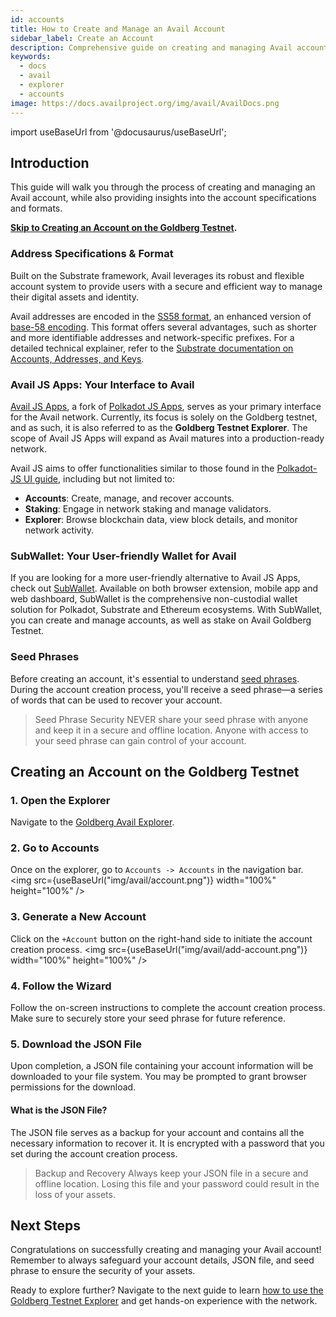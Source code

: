 ```yaml
---
id: accounts
title: How to Create and Manage an Avail Account
sidebar_label: Create an Account
description: Comprehensive guide on creating and managing Avail accounts.
keywords:
  - docs
  - avail
  - explorer
  - accounts
image: https://docs.availproject.org/img/avail/AvailDocs.png
---
```


import useBaseUrl from '@docusaurus/useBaseUrl';

## Introduction

This guide will walk you through the process of creating and managing an Avail account, while also providing insights into the account specifications and formats.

**[<ins>Skip to Creating an Account on the Goldberg Testnet</ins>](#creating-an-account-on-the-goldberg-testnet).**

### Address Specifications & Format

Built on the Substrate framework, Avail leverages its robust and flexible account system to provide users with a secure and efficient way to manage their digital assets and identity.

Avail addresses are encoded in the [<ins>SS58 format</ins>](https://docs.substrate.io/reference/address-formats/), an enhanced version of [<ins>base-58 encoding</ins>](https://en.wikipedia.org/wiki/Binary-to-text_encoding). This format offers several advantages, such as shorter and more identifiable addresses and network-specific prefixes. For a detailed technical explainer, refer to the [<ins>Substrate documentation on Accounts, Addresses, and Keys</ins>](https://docs.substrate.io/learn/accounts-addresses-keys/).

### Avail JS Apps: Your Interface to Avail

[<ins>Avail JS Apps</ins>](https://goldberg.avail.tools/#/explorer), a fork of [<ins>Polkadot JS Apps</ins>](https://polkadot.js.org/apps/#/explorer), serves as your primary interface for the Avail network. Currently, its focus is solely on the Goldberg testnet, and as such, it is also referred to as the **Goldberg Testnet Explorer**. The scope of Avail JS Apps will expand as Avail matures into a production-ready network.

Avail JS aims to offer functionalities similar to those found in the [<ins>Polkadot-JS UI guide</ins>](https://wiki.polkadot.network/docs/polkadotjs-ui), including but not limited to:

- **Accounts**: Create, manage, and recover accounts.
- **Staking**: Engage in network staking and manage validators.
- **Explorer**: Browse blockchain data, view block details, and monitor network activity.

### SubWallet: Your User-friendly Wallet for Avail

If you are looking for a more user-friendly alternative to Avail JS Apps, check out [SubWallet](https://www.subwallet.app/). Available on both browser extension, mobile app and web dashboard, SubWallet is the comprehensive non-custodial wallet solution for Polkadot, Substrate and Ethereum ecosystems. With SubWallet, you can create and manage accounts, as well as stake on Avail Goldberg Testnet.

### Seed Phrases

Before creating an account, it's essential to understand [<ins>seed phrases</ins>](https://en.wikipedia.org/wiki/Cryptocurrency_wallet). During the account creation process, you'll receive a seed phrase—a series of words that can be used to recover your account.

> Seed Phrase Security
NEVER share your seed phrase with anyone and keep it in a secure and offline location. Anyone with access to your seed phrase can gain control of your account.


## Creating an Account on the Goldberg Testnet

### 1. Open the Explorer

Navigate to the [Goldberg Avail Explorer](https://goldberg.avail.tools/).

### 2. Go to Accounts

Once on the explorer, go to `Accounts -> Accounts` in the navigation bar.
<img src={useBaseUrl("img/avail/account.png")} width="100%" height="100%" />

### 3. Generate a New Account

Click on the `+Account` button on the right-hand side to initiate the account creation process.
<img src={useBaseUrl("img/avail/add-account.png")} width="100%" height="100%" />

### 4. Follow the Wizard

Follow the on-screen instructions to complete the account creation process. Make sure to securely store your seed phrase for future reference.

### 5. Download the JSON File

Upon completion, a JSON file containing your account information will be downloaded to your file system. You may be prompted to grant browser permissions for the download.

#### What is the JSON File?

The JSON file serves as a backup for your account and contains all the necessary information to recover it. It is encrypted with a password that you set during the account creation process.

> Backup and Recovery
Always keep your JSON file in a secure and offline location. Losing this file and your password could result in the loss of your assets.

## Next Steps

Congratulations on successfully creating and managing your Avail account! Remember to always safeguard your account details, JSON file, and seed phrase to ensure the security of your assets.

Ready to explore further? Navigate to the next guide to learn [<ins>how to use the Goldberg Testnet Explorer</ins>](/docs/about/explorer.md) and get hands-on experience with the network.
